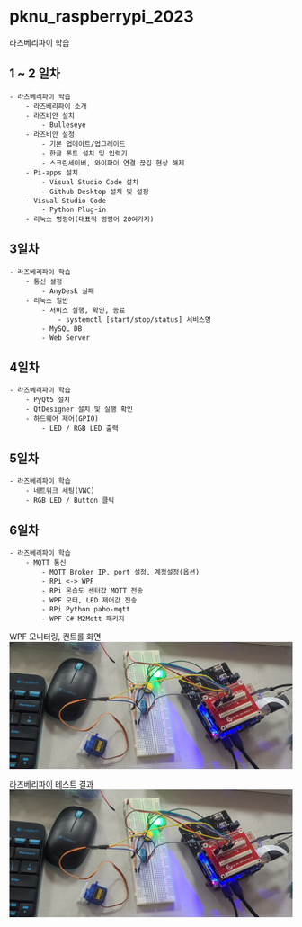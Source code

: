 # pknu_raspberrypi_2023
라즈베리파이 학습

## 1 ~ 2 일차
	- 라즈베리파이 학습
		- 라즈베리파이 소개
		- 라즈비안 설치
			- Bulleseye
		- 라즈비안 설정
			- 기본 업데이트/업그레이드
			- 한글 폰트 설치 및 입력기
			- 스크린세이버, 와이파이 연결 끊김 현상 해제
		- Pi-apps 설치
			- Visual Studio Code 설치
			- Github Desktop 설치 및 설정
		- Visual Studio Code
			- Python Plug-in
		- 리눅스 명령어(대표적 명령어 20여가지)
		
## 3일차
	- 라즈베리파이 학습
		- 통신 설정
			- AnyDesk 실패
		- 리눅스 일반
			- 서비스 실행, 확인, 종료
				- systemctl [start/stop/status] 서비스명
			- MySQL DB
			- Web Server

## 4일차
	- 라즈베리파이 학습
		- PyQt5 설치
		- QtDesigner 설치 및 실행 확인
		- 하드웨어 제어(GPIO)
			- LED / RGB LED 출력

## 5일차
	- 라즈베리파이 학습
		- 네트워크 세팅(VNC)
		- RGB LED / Button 클릭

## 6일차
	- 라즈베리파이 학습
		- MQTT 통신
			- MQTT Broker IP, port 설정, 계정설정(옵션)
			- RPi <-> WPF 
			- RPi 온습도 센터값 MQTT 전송
			- WPF 모터, LED 제어값 전송
			- RPi Python paho-mqtt
			- WPF C# M2Mqtt 패키지

WPF 모니터링, 컨트롤 화면
<img src="https://github.com/bookchon/pknu_raspberrypi_2023/blob/main/images/raspberrypi01.jpg?raw=true.png" width="780" />

라즈베리파이 테스트 결과
<img src="https://github.com/bookchon/pknu_raspberrypi_2023/blob/main/images/raspberrypi01.jpg?raw=true" width="780" />